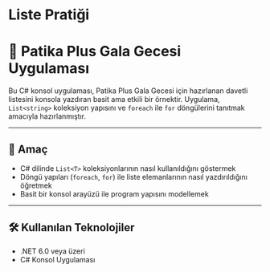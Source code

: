 # Liste Pratiği
# 🎉 Patika Plus Gala Gecesi Uygulaması

Bu C# konsol uygulaması, Patika Plus Gala Gecesi için hazırlanan davetli listesini konsola yazdıran basit ama etkili bir örnektir. Uygulama, `List<string>` koleksiyon yapısını ve `foreach` ile `for` döngülerini tanıtmak amacıyla hazırlanmıştır.

---

## 📌 Amaç

- C# dilinde `List<T>` koleksiyonlarının nasıl kullanıldığını göstermek
- Döngü yapıları (`foreach`, `for`) ile liste elemanlarının nasıl yazdırıldığını öğretmek
- Basit bir konsol arayüzü ile program yapısını modellemek

---

## 🛠️ Kullanılan Teknolojiler

- .NET 6.0 veya üzeri
- C# Konsol Uygulaması
